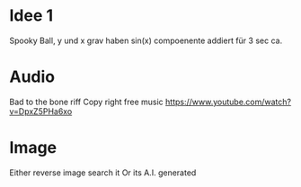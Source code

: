 # Idee 1
Spooky Ball, y und x grav haben sin(x) compoenente addiert für 3 sec ca.

# Audio
Bad to the bone riff
Copy right free music  https://www.youtube.com/watch?v=DpxZ5PHa6xo

# Image
Either reverse image search it 
Or its A.I. generated 